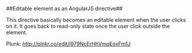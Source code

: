 ##Editable element as an AngularJS directive##

This directive basically becomes an editable element when the user clicks on it. It goes
back to read-only state once the user click outside the element.

Plunk:
http://plnkr.co/edit/j979NcErHhVmqEoxFm1J